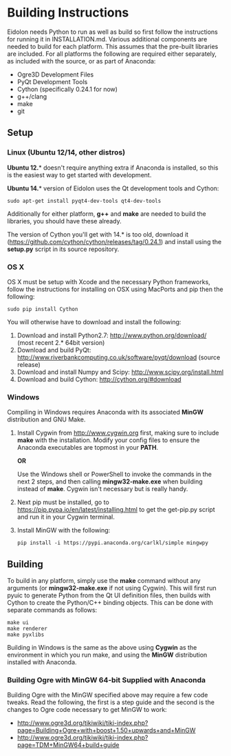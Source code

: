 # Building Instructions

Eidolon needs Python to run as well as build so first follow the instructions for running it in INSTALLATION.md. 
Various additional components are needed to build for each platform. 
This assumes that the pre-built libraries are included.
For all platforms the following are required either separately, as included with the source, or as part of Anaconda:

 * Ogre3D Development Files
 * PyQt Development Tools
 * Cython (specifically 0.24.1 for now)
 * g++/clang
 * make
 * git

## Setup

### Linux (Ubuntu 12/14, other distros) 

**Ubuntu 12.*** doesn't require anything extra if Anaconda is installed, so this is the easiest way to get started with development.

**Ubuntu 14.*** version of Eidolon uses the Qt development tools and Cython:

    sudo apt-get install pyqt4-dev-tools qt4-dev-tools

Additionally for either platform, **g++** and **make** are needed to build the libraries, you should have these already. 

The version of Cython you'll get with 14.\* is too old, download it (https://github.com/cython/cython/releases/tag/0.24.1) and install using the **setup.py** script in its source repository. 

### OS X

OS X must be setup with Xcode and the necessary Python frameworks, follow the instructions for installing on OSX using MacPorts and pip then the following:

    sudo pip install Cython

You will otherwise have to download and install the following:

 1. Download and install Python2.7: http://www.python.org/download/ (most recent 2.* 64bit version)
 2. Download and build PyQt: http://www.riverbankcomputing.co.uk/software/pyqt/download (source release)
 3. Download and install Numpy and Scipy: http://www.scipy.org/install.html
 4. Download and build Cython: http://cython.org/#download


### Windows

Compiling in Windows requires Anaconda with its associated **MinGW** distribution and GNU Make.

 1. Install Cygwin from http://www.cygwin.org first, making sure to include **make** with the installation. Modify your config files to ensure the Anaconda executables are topmost in your **PATH**. 

    **OR** 
 
    Use the Windows shell or PowerShell to invoke the commands in the next 2 steps, and then calling **mingw32-make.exe** when building instead of **make**. Cygwin isn't necessary but is really handy.

 2. Next pip must be installed, go to https://pip.pypa.io/en/latest/installing.html to get the get-pip.py script and run it in your Cygwin terminal. 

 3. Install MinGW with the following:

        pip install -i https://pypi.anaconda.org/carlkl/simple mingwpy


## Building 

To build in any platform, simply use the **make** command without any arguments (or **mingw32-make.exe** if not using Cygwin). 
This will first run pyuic to generate Python from the Qt UI definition files, then builds with Cython to create the Python/C++ binding objects. 
This can be done with separate commands as follows:

    make ui 
    make renderer 
    make pyxlibs 

Building in Windows is the same as the above using **Cygwin** as the environment in which you run make, and using the **MinGW** distribution installed with Anaconda.

### Building Ogre with MinGW 64-bit Supplied with Anaconda

Building Ogre with the MinGW specified above may require a few code tweaks.
Read the following, the first is a step guide and the second is the changes to Ogre code necessary to get MinGW to work:
 * http://www.ogre3d.org/tikiwiki/tiki-index.php?page=Building+Ogre+with+boost+1.50+upwards+and+MinGW
 * http://www.ogre3d.org/tikiwiki/tiki-index.php?page=TDM+MinGW64+build+guide
